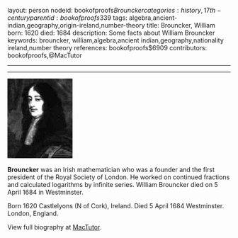 layout: person
nodeid: bookofproofs$Brouncker
categories: history,17th-century
parentid: bookofproofs$339
tags: algebra,ancient-indian,geography,origin-ireland,number-theory
title: Brouncker, William
born: 1620
died: 1684
description: Some facts about William Brouncker
keywords: brouncker, william,algebra,ancient indian,geography,nationality ireland,number theory
references: bookofproofs$6909
contributors: bookofproofs,@MacTutor

---


---

![Brouncker.jpg](https://github.com/bookofproofs/bookofproofs.github.io/blob/main/_sources/_assets/images/portraits/Brouncker.jpg?raw=true)

**Brouncker** was an Irish mathematician who was a founder and the first president of the Royal Society of London. He worked on continued fractions and calculated logarithms by infinite series. William Brouncker died on 5 April 1684 in Westminster.

Born 1620 Castlelyons (N of Cork), Ireland. Died 5 April 1684 Westminster. London, England.


View full biography at [MacTutor](https://mathshistory.st-andrews.ac.uk/Biographies/Brouncker/).
